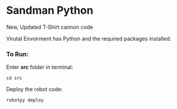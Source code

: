 # Sandman Python
New, Updated T-Shirt cannon code

Virutal Envoirment has Python and the required packages installed.

### To Run:
Enter __src__ folder in terminal:
```console
cd src
```
Deploy the robot code:
```console
robotpy deploy
```